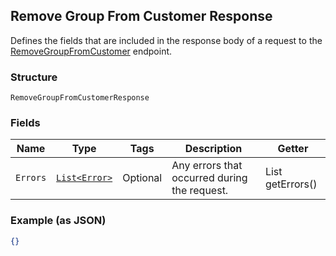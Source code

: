 ## Remove Group From Customer Response

Defines the fields that are included in the response body of
a request to the [RemoveGroupFromCustomer](#endpoint-removegroupfromcustomer)
endpoint.

### Structure

`RemoveGroupFromCustomerResponse`

### Fields

| Name | Type | Tags | Description | Getter |
|  --- | --- | --- | --- | --- |
| `Errors` | [`List<Error>`](/doc/models/error.md) | Optional | Any errors that occurred during the request. | List<Error> getErrors() |

### Example (as JSON)

```json
{}
```

